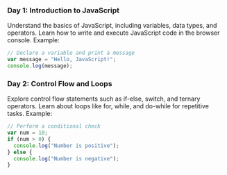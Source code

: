 ### Day 1: Introduction to JavaScript

Understand the basics of JavaScript, including variables, data types, and operators.
Learn how to write and execute JavaScript code in the browser console.
Example:
```js
// Declare a variable and print a message
var message = "Hello, JavaScript!";
console.log(message);
```

### Day 2: Control Flow and Loops

Explore control flow statements such as if-else, switch, and ternary operators.
Learn about loops like for, while, and do-while for repetitive tasks.
Example:
```js
// Perform a conditional check
var num = 10;
if (num > 0) {
  console.log("Number is positive");
} else {
  console.log("Number is negative");
}

```
